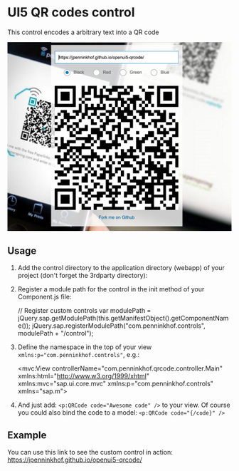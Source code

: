 # UI5 QR codes control

This control encodes a arbitrary text into a QR code

![Screenshot of QR code control](demo/images/screenshot.png)

## Usage

1. Add the control directory to the application directory (webapp) of your project (don't forget the 3rdparty directory):
1. Register a module path for the control in the init method of your Component.js file:

    // Register custom controls
    var modulePath = jQuery.sap.getModulePath(this.getManifestObject().getComponentName());
    jQuery.sap.registerModulePath("com.penninkhof.controls", modulePath + "/control");

1. Define the namespace in the top of your view `xmlns:p="com.penninkhof.controls"`, e.g.:

    <mvc:View
	    controllerName="com.penninkhof.qrcode.controller.Main"
	    xmlns:html="http://www.w3.org/1999/xhtml"
	    xmlns:mvc="sap.ui.core.mvc"
	    xmlns:p="com.penninkhof.controls"
	    xmlns="sap.m">

1. And just add: `<p:QRCode code="Awesome code" />` to your view. Of course you could also bind the code to a model: `<p:QRCode code="{/code}" />`

## Example

You can use this link to see the custom control in action: https://jpenninkhof.github.io/openui5-qrcode/
